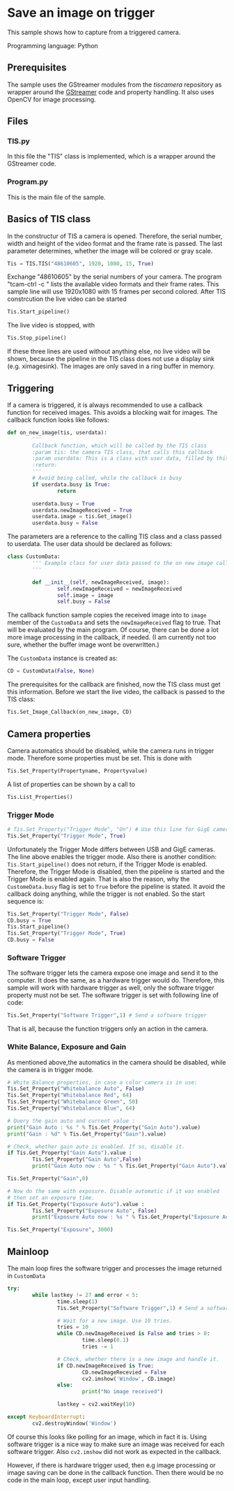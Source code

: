 # Save an image on trigger
This sample shows how to capture from a triggered camera.

Programming language: Python

## Prerequisites
The sample uses the GStreamer modules from the *tiscamera* repository as wrapper around the
[GStreamer](https://gstreamer.freedesktop.org/) code and property handling. It also uses OpenCV for image processing.

## Files
### TIS.py
In this file the "TIS" class is implemented, which is a wrapper around the GStreamer code. 
### Program.py
This is the main file of the sample.

## Basics of TIS class
In the constructur of TIS a camera is opened. Therefore, the serial number, width and height of the video format and the frame rate is passed. The last parameter determines, whether the image will be colored or gray scale.

``` Python
Tis = TIS.TIS("48610605", 1920, 1080, 15, True)
``` 

Exchange "48610605" by the serial numbers of your camera. The program "tcam-ctrl -c <serialnumber>" lists the available video formats and their frame rates. This sample line will use 1920x1080 with 15 frames per second colored.
After TIS constrcution the live video can be started
``` Python
Tis.Start_pipeline()
``` 
The live video is stopped, with
``` Python
Tis.Stop_pipeline()
``` 

If these three lines are used without anything else, no live video will be shown, because the pipeline in the TIS class does not use a display sink (e.g. ximagesink). The images are only saved in a ring buffer in memory.

## Triggering
If a camera is triggered, it is always recommended to use a callback function for received images. This avoids a blocking wait for images. The callback function looks like follows:
``` Python
def on_new_image(tis, userdata):
        '''
        Callback function, which will be called by the TIS class
        :param tis: the camera TIS class, that calls this callback
        :param userdata: This is a class with user data, filled by this call.
        :return:
        '''
        # Avoid being called, while the callback is busy
        if userdata.busy is True:
                return

        userdata.busy = True
        userdata.newImageReceived = True
        userdata.image = tis.Get_image()
        userdata.busy = False
``` 
The parameters are a reference to the calling TIS class and a class passed to userdata. The user data should be declared as follows:
``` Python
class CustomData:
        ''' Example class for user data passed to the on new image callback function
        '''

        def __init__(self, newImageReceived, image):
                self.newImageReceived = newImageReceived
                self.image = image
                self.busy = False
``` 

The callback function sample copies the received image into to ```image``` member of the ```CustomData``` and sets the ```newImageReceived``` flag to true. That will be evaluated by the main program. Of course, there can be done a lot more image processing in the callback, if needed. (I am currently not too sure, whether the buffer image wont be overwritten.)

The ```CustomData``` instance is created as:
``` Python
CD = CustomData(False, None)
```
The prerequisites for the callback are finished, now the TIS class must get this information. Before we start the live video, the callback is passed to the TIS class:
``` Python
Tis.Set_Image_Callback(on_new_image, CD)
```
## Camera properties
Camera automatics should be disabled, while the camera runs in trigger mode. Therefore some properties must be set. This is done with 
``` Python
Tis.Set_Property(Propertyname, Propertyvalue)
```
A list of properties can be shown by a call to 
``` Python
Tis.List_Properties()
```
### Trigger Mode
``` Python
# Tis.Set_Property("Trigger Mode", "On") # Use this line for GigE cameras
Tis.Set_Property("Trigger Mode", True)
```
Unfortunately the Trigger Mode differs between USB and GigE cameras. The line above enables the trigger mode.
Also there is another condition: 
```Tis.Start_pipeline()``` does not return, if the Trigger Mode is enabled. Therefore, the Trigger Mode is disabled, then the pipeline is started and the Trigger Mode is enabled again. That is also the reason, why the ```CustomeData.busy``` flag is set to ```True``` before the pipeline is stated. It avoid the callback doing anything, while the trigger is not enabled. 
So the start sequence is:
``` Python
Tis.Set_Property("Trigger Mode", False)
CD.busy = True 
Tis.Start_pipeline()
Tis.Set_Property("Trigger Mode", True)
CD.busy = False
```

### Software Trigger
The software trigger lets the camera expose one image and send it to the computer. It does the same, as a hardware trigger would do. Therefore, this sample will work with hardware trigger as well, only the software trigger property must not be set. The software trigger is set with following line of code:
``` Python
Tis.Set_Property("Software Trigger",1) # Send a software trigger
```
That is all, because the function triggers only an action in the camera.

### White Balance, Exposure and Gain
As mentioned above,the automatics in the camera should be disabled, while the camera is in trigger mode.
``` Python
# White Balance properties, in case a color camera is in use:
Tis.Set_Property("Whitebalance Auto", False)
Tis.Set_Property("Whitebalance Red", 64)
Tis.Set_Property("Whitebalance Green", 50)
Tis.Set_Property("Whitebalance Blue", 64)

# Query the gain auto and current value :
print("Gain Auto : %s " % Tis.Get_Property("Gain Auto").value)
print("Gain : %d" % Tis.Get_Property("Gain").value)

# Check, whether gain auto is enabled. If so, disable it.
if Tis.Get_Property("Gain Auto").value :
        Tis.Set_Property("Gain Auto",False)
        print("Gain Auto now : %s " % Tis.Get_Property("Gain Auto").value)

Tis.Set_Property("Gain",0)

# Now do the same with exposure. Disable automatic if it was enabled
# then set an exposure time.
if Tis.Get_Property("Exposure Auto").value :
        Tis.Set_Property("Exposure Auto", False)
        print("Exposure Auto now : %s " % Tis.Get_Property("Exposure Auto").value)

Tis.Set_Property("Exposure", 3000)
```

## Mainloop
The main loop fires the software trigger and processes the image returned in ```CustomData```
``` Python
try:
        while lastkey != 27 and error < 5:
                time.sleep(1)
                Tis.Set_Property("Software Trigger",1) # Send a software trigger

                # Wait for a new image. Use 10 tries.
                tries = 10
                while CD.newImageReceived is False and tries > 0:
                        time.sleep(0.1)
                        tries -= 1

                # Check, whether there is a new image and handle it.
                if CD.newImageReceived is True:
                        CD.newImageRecevied = False
                        cv2.imshow('Window', CD.image)
                else:
                        print("No image received")

                lastkey = cv2.waitKey(10)

except KeyboardInterrupt:
        cv2.destroyWindow('Window')
```
Of course this looks like polling for an image, which in fact it is. Using software trigger is a nice way to make sure an image was received for each software trigger. Also `cv2.imshow` did not work as expected in the callback.

However, if there is hardware trigger used, then e.g image processing or image saving can be done in the callback function. Then there would be no code in the main loop, except user input handling.




